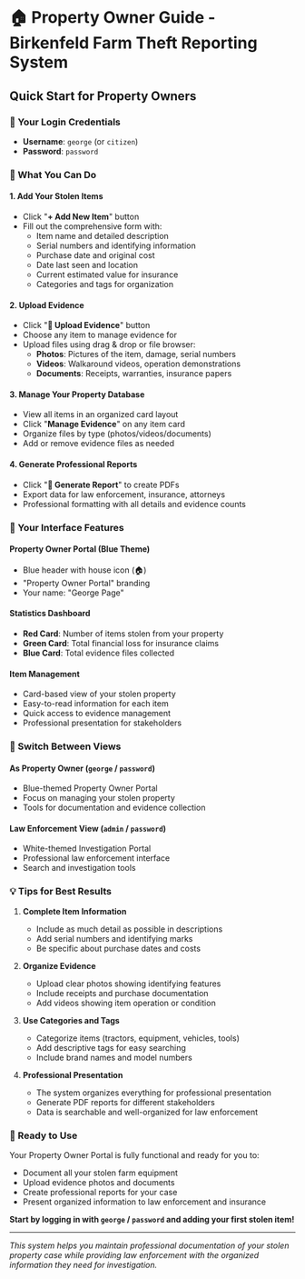 # 🏠 Property Owner Guide - Birkenfeld Farm Theft Reporting System

## Quick Start for Property Owners

### 🔑 Your Login Credentials
- **Username**: `george` (or `citizen`)
- **Password**: `password`

### 🎯 What You Can Do

#### 1. **Add Your Stolen Items**
- Click "**+ Add New Item**" button
- Fill out the comprehensive form with:
  - Item name and detailed description
  - Serial numbers and identifying information
  - Purchase date and original cost
  - Date last seen and location
  - Current estimated value for insurance
  - Categories and tags for organization

#### 2. **Upload Evidence**
- Click "**📸 Upload Evidence**" button
- Choose any item to manage evidence for
- Upload files using drag & drop or file browser:
  - **Photos**: Pictures of the item, damage, serial numbers
  - **Videos**: Walkaround videos, operation demonstrations
  - **Documents**: Receipts, warranties, insurance papers

#### 3. **Manage Your Property Database**
- View all items in an organized card layout
- Click "**Manage Evidence**" on any item card
- Organize files by type (photos/videos/documents)
- Add or remove evidence files as needed

#### 4. **Generate Professional Reports**
- Click "**📄 Generate Report**" to create PDFs
- Export data for law enforcement, insurance, attorneys
- Professional formatting with all details and evidence counts

### 🎨 Your Interface Features

#### **Property Owner Portal** (Blue Theme)
- Blue header with house icon (🏠)
- "Property Owner Portal" branding
- Your name: "George Page"

#### **Statistics Dashboard**
- **Red Card**: Number of items stolen from your property
- **Green Card**: Total financial loss for insurance claims
- **Blue Card**: Total evidence files collected

#### **Item Management**
- Card-based view of your stolen property
- Easy-to-read information for each item
- Quick access to evidence management
- Professional presentation for stakeholders

### 🔄 Switch Between Views

#### **As Property Owner** (`george` / `password`)
- Blue-themed Property Owner Portal
- Focus on managing your stolen property
- Tools for documentation and evidence collection

#### **Law Enforcement View** (`admin` / `password`)
- White-themed Investigation Portal
- Professional law enforcement interface
- Search and investigation tools

### 💡 Tips for Best Results

1. **Complete Item Information**
   - Include as much detail as possible in descriptions
   - Add serial numbers and identifying marks
   - Be specific about purchase dates and costs

2. **Organize Evidence**
   - Upload clear photos showing identifying features
   - Include receipts and purchase documentation
   - Add videos showing item operation or condition

3. **Use Categories and Tags**
   - Categorize items (tractors, equipment, vehicles, tools)
   - Add descriptive tags for easy searching
   - Include brand names and model numbers

4. **Professional Presentation**
   - The system organizes everything for professional presentation
   - Generate PDF reports for different stakeholders
   - Data is searchable and well-organized for law enforcement

### 🚀 Ready to Use

Your Property Owner Portal is fully functional and ready for you to:
- Document all your stolen farm equipment
- Upload evidence photos and documents
- Create professional reports for your case
- Present organized information to law enforcement and insurance

**Start by logging in with `george` / `password` and adding your first stolen item!**

---

*This system helps you maintain professional documentation of your stolen property case while providing law enforcement with the organized information they need for investigation.*
